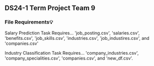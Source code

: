 ## DS24-1 Term Project Team 9
### File Requirements💡

Salary Prediction Task Requires...
'job_posting.csv', 'salaries.csv', 'benefits.csv', 'job_skills.csv', 'industries.csv', 'job_industires.csv', and 'companies.csv'

Industry Classification Task Requires...
'company_industries.csv', 'company_specialities.csv', 'companies.csv', and 'new_df.csv'.
